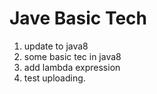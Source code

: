 # Jave Basic Tech
1. update to java8
2. some basic tec in java8
3. add lambda expression
4. test uploading.